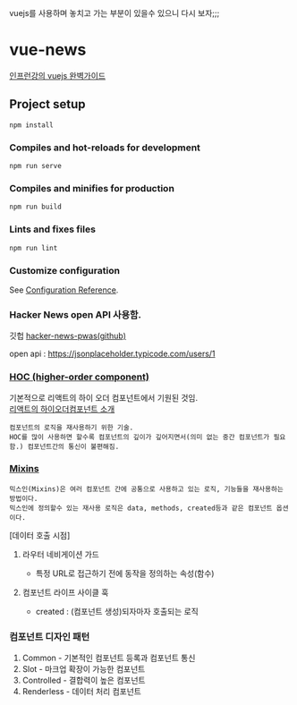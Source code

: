 vuejs를 사용하며 놓치고 가는 부분이 있을수 있으니 다시 보자;;;
# vue-news
[인프런강의 vuejs 완벽가이드](https://www.inflearn.com/course/vue-js/dashboard)
## Project setup
```
npm install
```

### Compiles and hot-reloads for development
```
npm run serve
```

### Compiles and minifies for production
```
npm run build
```

### Lints and fixes files
```
npm run lint
```

### Customize configuration
See [Configuration Reference](https://cli.vuejs.org/config/).

### Hacker News open API 사용함.
깃헙 [hacker-news-pwas(github)](https://github.com/tastejs/hacker-news-pwas/blob/master/docs/api.md)

open api : https://jsonplaceholder.typicode.com/users/1

### [HOC (higher-order component)](https://joshua1988.github.io/vue-camp/design/pattern5.html)  
기본적으로 리액트의 하이 오더 컴포넌트에서 기원된 것임.  
[리액트의 하이오더컴포넌트 소개](https://reactjs.org/docs/higher-order-components.html)
```
컴포넌트의 로직을 재사용하기 위한 기술.
HOC를 많이 사용하면 할수록 컴포넌트의 깊이가 깊어지면서(의미 없는 중간 컴포넌트가 필요함.) 컴포넌트간의 통신이 불편해짐.
```

### [Mixins](https://joshua1988.github.io/vue-camp/reuse/mixins.html)
```
믹스인(Mixins)은 여러 컴포넌트 간에 공통으로 사용하고 있는 로직, 기능들을 재사용하는 방법이다.
믹스인에 정의할수 있는 재사용 로직은 data, methods, created등과 같은 컴포넌트 옵션이다.
```

[데이터 호출 시점]
1. 라우터 네비게이션 가드
    - 특정 URL로 접근하기 전에 동작을 정의하는 속성(함수)   
    
2. 컴포넌트 라이프 사이클 훅  
    - created : (컴포넌트 생성)되자마자 호출되는 로직
    
### 컴포넌트 디자인 패턴
1. Common - 기본적인 컴포넌트 등록과 컴포넌트 통신
2. Slot - 마크업 확장이 가능한 컴포넌트
3. Controlled - 결합력이 높은 컴포넌트
4. Renderless - 데이터 처리 컴포넌트

